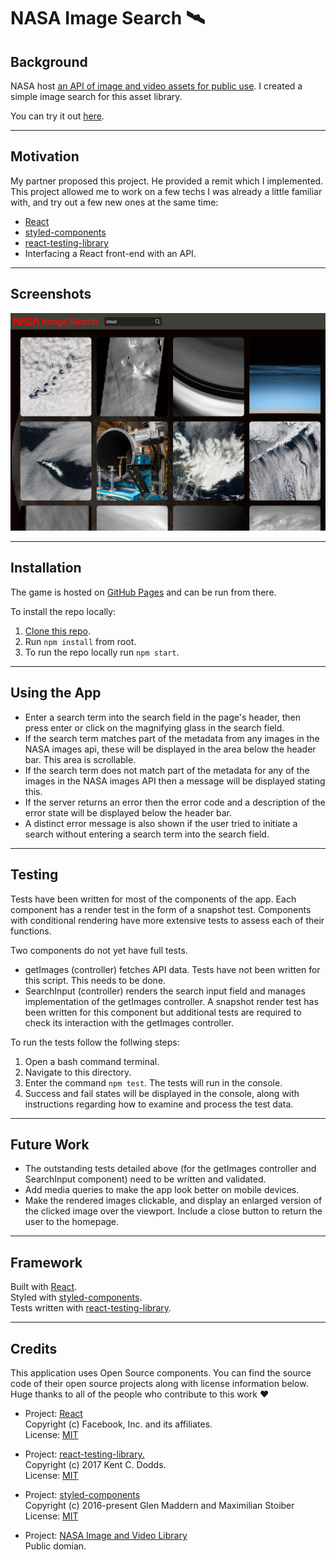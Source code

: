 # NASA Image Search 🛰️

## Background

NASA host [an API of image and video assets for public use](https://api.nasa.gov/). I created a simple image search for this asset library.

You can try it out [here](https://devarrowsmith.github.io/nasa-image-search/).

---

## Motivation

My partner proposed this project. He provided a remit which I implemented. This project allowed me to work on a few techs I was already a little familiar with, and try out a few new ones at the same time:

- [React](https://reactjs.org/)
- [styled-components](https://styled-components.com/)
- [react-testing-library](https://github.com/testing-library/react-testing-library)
- Interfacing a React front-end with an API.

---

## Screenshots

![Screenshot of the search engine. The term 'cloud' has been searched. Images related to this are shown, in a grid; most are aerial views of clouds.](/readme_images/desktop_screenshot_1.png)

---

## Installation

The game is hosted on [GitHub Pages](https://devarrowsmith.github.io/nasa-image-search/) and can be run from there.

To install the repo locally:
1. [Clone this repo](https://docs.github.com/en/free-pro-team@latest/github/creating-cloning-and-archiving-repositories/cloning-a-repository).
2. Run `npm install` from root.
3. To run the repo locally run `npm start`.

---

## Using the App

- Enter a search term into the search field in the page's header, then press enter or click on the magnifying glass in the search field.
- If the search term matches part of the metadata from any images in the NASA images api, these will be displayed in the area below the header bar. This area is scrollable.
- If the search term does not match part of the metadata for any of the images in the NASA images API then a message will be displayed stating this.
- If the server returns an error then the error code and a description of the error state will be displayed below the header bar.
- A distinct error message is also shown if the user tried to initiate a search without entering a search term into the search field.

---

## Testing

Tests have been written for most of the components of the app. Each component has a render test in the form of a snapshot test. Components with conditional rendering have more extensive tests to assess each of their functions.

Two components do not yet have full tests.

- getImages (controller) fetches API data. Tests have not been written for this script. This needs to be done.
- SearchInput (controller) renders the search input field and manages implementation of the getImages controller. A snapshot render test has been written for this component but additional tests are required to check its interaction with the getImages controller.


To run the tests follow the follwing steps:

1. Open a bash command terminal.
2. Navigate to this directory.
3. Enter the command ```npm test```. The tests will run in the console.
4. Success and fail states will be displayed in the console, along with instructions regarding how to examine and process the test data.

---

## Future Work

- The outstanding tests detailed above (for the getImages controller and SearchInput component) need to be written and validated.
- Add media queries to make the app look better on mobile devices.
- Make the rendered images clickable, and display an enlarged version of the clicked image over the viewport. Include a close button to return the user to the homepage.

---

## Framework

Built with [React](https://github.com/facebook/react).  
Styled with [styled-components](https://styled-components.com/).  
Tests written with [react-testing-library](https://github.com/testing-library/react-testing-library).

---

## Credits

This application uses Open Source components. You can find the source code of their open source projects along with license information below. Huge thanks to all of the people who contribute to this work ❤️️ 

- Project: [React](https://github.com/facebook/react)  
Copyright (c) Facebook, Inc. and its affiliates.  
License: [MIT](https://github.com/facebook/react/blob/master/LICENSE)

- Project: [react-testing-library.](https://github.com/testing-library/react-testing-library)  
Copyright (c) 2017 Kent C. Dodds.  
License: [MIT](https://github.com/testing-library/react-testing-library/blob/master/LICENSE)

- Project: [styled-components](https://github.com/styled-components/styled-components)  
Copyright (c) 2016-present Glen Maddern and Maximilian Stoiber  
License: [MIT](https://github.com/facebook/react/blob/master/LICENSE)

- Project: [NASA Image and Video Library](https://api.nasa.gov/)  
Public domian.
